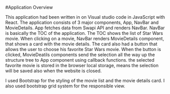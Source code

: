 #Application Overview

This application had been written in on Visual studio code in JavaScript with React.
The application consists of 3 major components, App, NavBar and MovieDetails.
App fetches data from Swapi API and renders NavBar. NavBar is basically the TOC of the application. The TOC shows the list of Star Wars movie.
When clicking on a movie, NavBar renders MovieDetails component, that shows a card with the movie details. The card also had a button that allows the user
to choose his favorite Star Wars movie.
When the button is clicked, MovieDeatils components send the selection all the way up the structure tree to App component using callback functions.
the selected favorite movie is stored in the browser local storage, means the selection will be saved also when the website is closed.

I used Bootstrap for the styling of the movie list and the movie details card. I also used bootstrap grid system for the responsible view.
